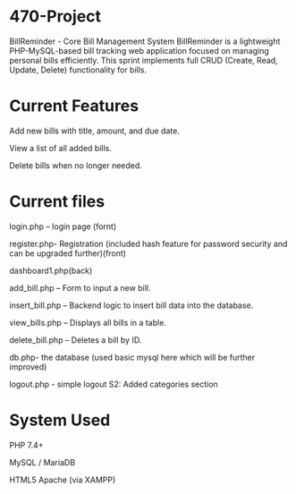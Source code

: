 # 470-Project
BillReminder - Core Bill Management System
BillReminder is a lightweight PHP-MySQL-based bill tracking web application focused on managing personal bills efficiently. This sprint implements full CRUD (Create, Read, Update, Delete) functionality for bills.

# Current Features 
Add new bills with title, amount, and due date.

View a list of all added bills.


Delete bills when no longer needed.
# Current files
login.php – login page (fornt)

register.php- Registration (included hash feature for password security and can be upgraded further)(front)

dashboard1.php(back)

add_bill.php – Form to input a new bill.

insert_bill.php – Backend logic to insert bill data into the database.

view_bills.php – Displays all bills in a table.

delete_bill.php – Deletes a bill by ID.

db.php- the database (used basic mysql here which will be further improved)

logout.php - simple logout
S2: Added categories section 
# System Used
PHP 7.4+

MySQL / MariaDB

HTML5
Apache (via XAMPP)
